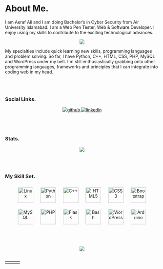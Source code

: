 # **About Me.**  
  

I am Aeraf Ali and I am doing Bachelor’s in Cyber Security from Air University Islamabad. I am a Web Pen Tester, Web & Software Developer. I enjoy using my skills to contribute to the exciting technological advances.  

<div align="center">
<img src="https://media-exp1.licdn.com/dms/image/C4D16AQFO_kSbfv1Tug/profile-displaybackgroundimage-shrink_350_1400/0/1661679584201?e=1672876800&v=beta&t=51XphABjP98tzTp180lp0eDTke9g9EWHRYMY2HFFFt4" align="center" height="" width="" />
</div>  

My specialties include quick learning new skills, programming languages and problem solving. So far, I have Python, C++, HTML, CSS, PHP, MySQL and WordPress under my belt. I'm still enthusiastically grabbing onto other programming languages, frameworks and principles that I can integrate into coding web in my head.  
  
<br/> <br/> 
### Social Links.  
<div align="center">
<a href="https://github.com/AerafAli620" target="_blank">
<img src=https://img.shields.io/badge/github-%2324292e.svg?&style=for-the-badge&logo=github&logoColor=white alt=github style="margin-bottom: 5px;" />
</a>
<a href="https://www.linkedin.com/in/aerafali620/" target="_blank">
<img src=https://img.shields.io/badge/linkedin-%231E77B5.svg?&style=for-the-badge&logo=linkedin&logoColor=white alt=linkedin style="margin-bottom: 5px;" />
</a>  
</div>
  
<br/> <br/> 
### Stats.
<div align="center"><img src="https://github-readme-stats.vercel.app/api?username=AerafAli620&show_icons=true&count_private=true&hide_border=true" align="center" /></div>  

<br/> <br/>   
### My Skill Set.  
<div align="center">  
<a href="https://www.linux.org/" target="_blank"><img style="margin: 10px" src="https://profilinator.rishav.dev/skills-assets/linux-original.svg" alt="Linux" height="50" /></a>  
<a href="https://www.python.org/" target="_blank"><img style="margin: 10px" src="https://profilinator.rishav.dev/skills-assets/python-original.svg" alt="Python" height="50" /></a>  
<a href="https://www.cplusplus.com/" target="_blank"><img style="margin: 10px" src="https://profilinator.rishav.dev/skills-assets/cplusplus-original.svg" alt="C++" height="50" /></a>  
<a href="https://en.wikipedia.org/wiki/HTML5" target="_blank"><img style="margin: 10px" src="https://profilinator.rishav.dev/skills-assets/html5-original-wordmark.svg" alt="HTML5" height="50" /></a>  
<a href="https://www.w3schools.com/css/" target="_blank"><img style="margin: 10px" src="https://profilinator.rishav.dev/skills-assets/css3-original-wordmark.svg" alt="CSS3" height="50" /></a>  
<a href="https://getbootstrap.com/docs/3.4/javascript/" target="_blank"><img style="margin: 10px" src="https://profilinator.rishav.dev/skills-assets/bootstrap-plain.svg" alt="Bootstrap" height="50" /></a>  
<a href="https://www.mysql.com/" target="_blank"><img style="margin: 10px" src="https://profilinator.rishav.dev/skills-assets/mysql-original-wordmark.svg" alt="MySQL" height="50" /></a>  
<a href="https://www.php.net/" target="_blank"><img style="margin: 10px" src="https://profilinator.rishav.dev/skills-assets/php-original.svg" alt="PHP" height="50" /></a>  
<a href="https://flask.palletsprojects.com/" target="_blank"><img style="margin: 10px" src="https://profilinator.rishav.dev/skills-assets/flask.png" alt="Flask" height="50" /></a>  
<a href="https://www.gnu.org/software/bash/" target="_blank"><img style="margin: 10px" src="https://profilinator.rishav.dev/skills-assets/gnu_bash-icon.svg" alt="Bash" height="50" /></a>  
<a href="https://wordpress.com/" target="_blank"><img style="margin: 10px" src="https://profilinator.rishav.dev/skills-assets/wordpress.png" alt="WordPress" height="50" /></a>  
<a href="https://www.arduino.cc/" target="_blank"><img style="margin: 10px" src="https://profilinator.rishav.dev/skills-assets/arduino.png" alt="Arduino" height="50" /></a>  
</div>  

<br/> <br/>   
<div align="center">
<img src="https://komarev.com/ghpvc/?username=AerafAli620&&style=flat-square" align="center" />
</div>  
<br/>  
<table><tr><td valign="top" width="33%">
</td><td valign="top" width="33%">
</td><td valign="top" width="33%">
</td></tr></table>  
<br/>  <br/>

